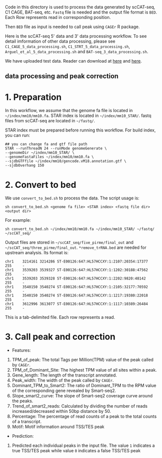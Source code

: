 

Code in this directory is used to process the data generated by scCAT-seq, C1 CAGE, BAT-seq, etc. `Fastq` file is needed and the output file format is `BED`. Each Row represents read in corresponding position.

Then `BED` file as input is needed to call peak using `CAGEr` R package.

Here is the scCAT-seq 5' data and 3' data processing workflow. To see detail imformation of other data processing, please see `C1_CAGE_5_data_processing.sh`, `C1_STRT_5_data_processing.sh`, `Arguel_et_al_5_data_processing.sh` and `BAT-seq_3_data_processing.sh`.

We have uploaded test data. Reader can download at [here](https://drive.google.com/open?id=1t8oLqAIWWy32yf5g3NOfKm10-i0pBITy) and [here](https://drive.google.com/open?id=1Z4xEVmkip3aq56Jp5k-0qBLmZ9oR-Lyk).

data processing and peak correction
---

# 1. Preparation

In this workflow, we assume that the genome fa file is located in `~/index/mm10/mm10.fa`. STAR index is located in `~/index/mm10_STAR/`. fastq files from scCAT-seq are located in `~/fastq/`.

STAR index must be prepared before running this workflow. For build index, you can run:

```
## you can change fa and gtf file path
STAR --runThreadN 24 --runMode genomeGenerate \
--genomeDir ~/index/mm10_STAR/ \
--genomeFastaFiles ~/index/mm10/mm10.fa \
--sjdbGTFfile ~/index/mm10/gencode.vM18.annotation.gtf \
--sjdbOverhang 150
```

# 2. Convert to bed

We use `convert_to_bed.sh` to process the data. The script usage is:

```
sh convert_to_bed.sh <genome fa file> <STAR index> <fastq file dir> <output dir>
```

For example:
```
sh convert_to_bed.sh ~/index/mm10/mm10.fa ~/index/mm10_STAR/ ~/fastq/ ~/scCAT_seq/
```

Output files are stored in `~/scCAT_seq/five_pirme/final_out` and `~/scCAT_seq/three_pirme/final_out`. `*remove_trRNA.bed` are needed for upstream analysis. Its format is:

```
chr1    3214161 3214286 ST-E00126:647:HL57HCCXY:1:2107:20354:17377      255     -
chr1    3539203 3539327 ST-E00126:647:HL57HCCXY:1:1202:30188:47562      255     -
chr1    3539203 3539328 ST-E00126:647:HL57HCCXY:1:2202:9820:48142       255     -
chr1    3540150 3540274 ST-E00126:647:HL57HCCXY:1:2105:32177:70592      255     -
chr1    3540150 3540274 ST-E00126:647:HL57HCCXY:1:1217:19380:22018      255     -
chr1    3612996 3613077 ST-E00126:647:HL57HCCXY:1:1117:10389:26484      255     -
```
This is a tab-delimited file. Each row represents a read.




# 3. Call peak and correction




* Features:
1) TPM_of_peak: The total Tags per Million(TPM) value of the peak called by `CAGEr`.
2) TPM_of_Dominant_Site: The highest TPM value of all sites within a peak.
3) Gene_length: The length of the transcript annotated.
4) Peak_width: The width of the peak called by `CAGEr`.
5) Dominant_TPM_to_Smart2: The ratio of Dominant_TPM to the RPM value of the corresponding gene revealed by Smart-seq2.
6) Slope_smart2_curve: The slope of Smart-seq2 coverage curve around the peaks.
7) Trend_of_smart2_reads: Calculated by dividing the number of reads increased/decreased within 50bp distance by 50.
8) Percentage: The percentage of read counts of a peak to the total counts of a transcript.
9) Motif: Motif information around TSS/TES peak

* Prediction:  
1) Predicted each individual peaks in the input file. The value `1` indicates a true TSS/TES peak while value `0` indicates a false TSS/TES peak






